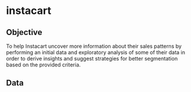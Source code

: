 # instacart
## Objective
To help Instacart uncover more information about their sales patterns by performing an initial data and exploratory analysis of some of their data in order to derive insights and suggest strategies for better segmentation based on the provided criteria.
## Data
